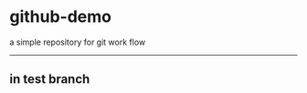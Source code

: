 # github-demo
a simple repository for git work flow
************************************
## in test branch
